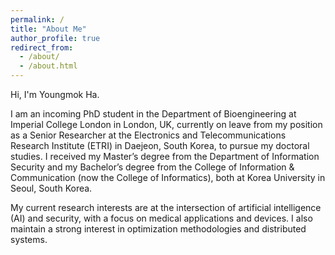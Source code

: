 ```yaml
---
permalink: /
title: "About Me"
author_profile: true
redirect_from: 
  - /about/
  - /about.html
---
```


Hi, I'm Youngmok Ha.

I am an incoming PhD student in the Department of Bioengineering at Imperial College London in London, UK, currently on leave from my position as a Senior Researcher at the Electronics and Telecommunications Research Institute (ETRI) in Daejeon, South Korea, to pursue my doctoral studies. 
I received my Master’s degree from the Department of Information Security and my Bachelor’s degree from the College of Information & Communication (now the College of Informatics), both at Korea University in Seoul, South Korea.

My current research interests are at the intersection of artificial intelligence (AI) and security, with a focus on medical applications and devices. I also maintain a strong interest in optimization methodologies and distributed systems.

